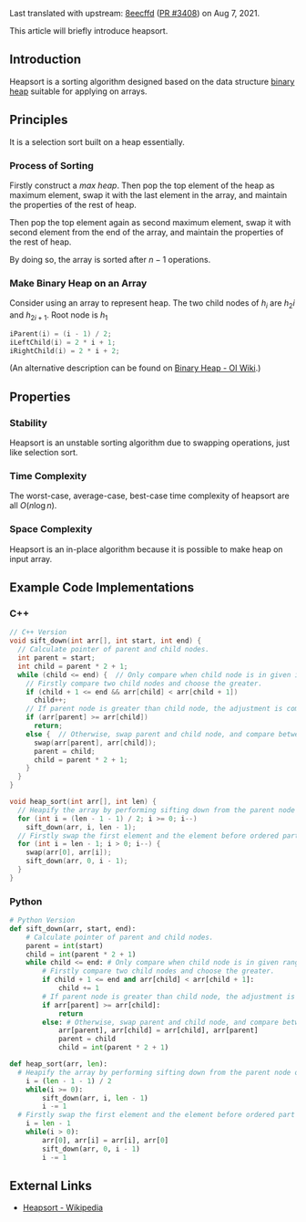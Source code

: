 Last translated with upstream: [8eecffd](https://github.com/OI-wiki/OI-wiki/commit/8eecffd73630b0637ebf06fb0817c56dcf8d4858) ([PR #3408](https://github.com/OI-wiki/OI-wiki/pull/3408)) on Aug 7, 2021.

This article will briefly introduce heapsort.

## Introduction

Heapsort is a sorting algorithm designed based on the data structure [binary heap](../ds/binary-heap.md) suitable for applying on arrays.

## Principles

It is a selection sort built on a heap essentially.

### Process of Sorting

Firstly construct a *max heap*. Then pop the top element of the heap as maximum element, swap it with the last element in the array, and maintain the properties of the rest of heap.

Then pop the top element again as second maximum element, swap it with second element from the end of the array, and maintain the properties of the rest of heap.

By doing so, the array is sorted after $n-1$ operations.

### Make Binary Heap on an Array

Consider using an array to represent heap. The two child nodes of $h_i$ are $h_2i$ and $h_{2i+1}$. Root node is $h_1$

```cpp
iParent(i) = (i - 1) / 2;
iLeftChild(i) = 2 * i + 1;
iRightChild(i) = 2 * i + 2;
```
(An alternative description can be found on [Binary Heap - OI Wiki](../ds/binary-heap.md#Implementation).)

## Properties

### Stability

Heapsort is an unstable sorting algorithm due to swapping operations, just like selection sort.

### Time Complexity

The worst-case, average-case, best-case time complexity of heapsort are all $O(n\log n)$.

### Space Complexity

Heapsort is an in-place algorithm because it is possible to make heap on input array.

## Example Code Implementations

### C++

```cpp
// C++ Version
void sift_down(int arr[], int start, int end) {
  // Calculate pointer of parent and child nodes.
  int parent = start;
  int child = parent * 2 + 1;
  while (child <= end) {  // Only compare when child node is in given interval of subscript.
    // Firstly compare two child nodes and choose the greater.
    if (child + 1 <= end && arr[child] < arr[child + 1])  
      child++;
    // If parent node is greater than child node, the adjustment is complete and ready to return.
    if (arr[parent] >= arr[child])  
      return;
    else {  // Otherwise, swap parent and child node, and compare between child and child's child node.
      swap(arr[parent], arr[child]);
      parent = child;
      child = parent * 2 + 1;
    }
  }
}

void heap_sort(int arr[], int len) {
  // Heapify the array by performing sifting down from the parent node of the last node.
  for (int i = (len - 1 - 1) / 2; i >= 0; i--) 
    sift_down(arr, i, len - 1);
  // Firstly swap the first element and the element before ordered part of elements, then re-adjust remaining heap, until the array is sorted.
  for (int i = len - 1; i > 0; i--) {
    swap(arr[0], arr[i]);
    sift_down(arr, 0, i - 1);
  }
}
```

### Python

```python
# Python Version
def sift_down(arr, start, end):
    # Calculate pointer of parent and child nodes.
    parent = int(start)
    child = int(parent * 2 + 1)
    while child <= end: # Only compare when child node is in given range.
        # Firstly compare two child nodes and choose the greater.
        if child + 1 <= end and arr[child] < arr[child + 1]:
            child += 1 
        # If parent node is greater than child node, the adjustment is complete and ready to return.
        if arr[parent] >= arr[child]:
            return 
        else: # Otherwise, swap parent and child node, and compare between child and child's child node.
            arr[parent], arr[child] = arr[child], arr[parent]
            parent = child
            child = int(parent * 2 + 1)

def heap_sort(arr, len):
  # Heapify the array by performing sifting down from the parent node of the last node.
    i = (len - 1 - 1) / 2
    while(i >= 0):
        sift_down(arr, i, len - 1)
        i -= 1
  # Firstly swap the first element and the element before ordered part of elements, then re-adjust remaining heap, until the array is sorted.
    i = len - 1
    while(i > 0):
        arr[0], arr[i] = arr[i], arr[0]
        sift_down(arr, 0, i - 1)
        i -= 1
```

## External Links

- [Heapsort - Wikipedia](https://en.wikipedia.org/wiki/Heapsort)
